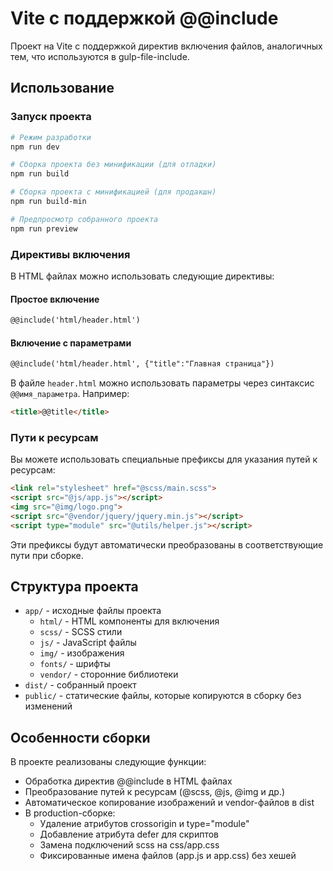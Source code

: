 # Vite с поддержкой @@include

Проект на Vite с поддержкой директив включения файлов, аналогичных тем, что используются в gulp-file-include.

## Использование

### Запуск проекта
```bash
# Режим разработки
npm run dev

# Сборка проекта без минификации (для отладки)
npm run build

# Сборка проекта с минификацией (для продакшн)
npm run build-min

# Предпросмотр собранного проекта
npm run preview
```

### Директивы включения

В HTML файлах можно использовать следующие директивы:

#### Простое включение
```html
@@include('html/header.html')
```

#### Включение с параметрами
```html
@@include('html/header.html', {"title":"Главная страница"})
```

В файле `header.html` можно использовать параметры через синтаксис `@@имя_параметра`. Например:
```html
<title>@@title</title>
```

### Пути к ресурсам

Вы можете использовать специальные префиксы для указания путей к ресурсам:

```html
<link rel="stylesheet" href="@scss/main.scss">
<script src="@js/app.js"></script>
<img src="@img/logo.png">
<script src="@vendor/jquery/jquery.min.js"></script>
<script type="module" src="@utils/helper.js"></script>
```

Эти префиксы будут автоматически преобразованы в соответствующие пути при сборке.

## Структура проекта

- `app/` - исходные файлы проекта
  - `html/` - HTML компоненты для включения
  - `scss/` - SCSS стили
  - `js/` - JavaScript файлы
  - `img/` - изображения
  - `fonts/` - шрифты
  - `vendor/` - сторонние библиотеки
- `dist/` - собранный проект
- `public/` - статические файлы, которые копируются в сборку без изменений

## Особенности сборки

В проекте реализованы следующие функции:
- Обработка директив @@include в HTML файлах
- Преобразование путей к ресурсам (@scss, @js, @img и др.)
- Автоматическое копирование изображений и vendor-файлов в dist
- В production-сборке:
  - Удаление атрибутов crossorigin и type="module"
  - Добавление атрибута defer для скриптов
  - Замена подключений scss на css/app.css
  - Фиксированные имена файлов (app.js и app.css) без хешей 